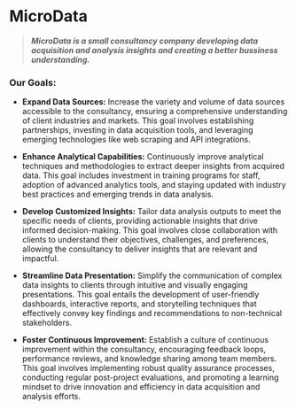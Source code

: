 # **MicroData**
> **_MicroData is a small consultancy company developing data acquisition and analysis insights and creating a better bussiness understanding._**

### **Our Goals:**

- **Expand Data Sources:** Increase the variety and volume of data sources accessible to the consultancy, ensuring a comprehensive understanding of client industries and markets. This goal involves establishing partnerships, investing in data acquisition tools, and leveraging emerging technologies like web scraping and API integrations.

- **Enhance Analytical Capabilities:** Continuously improve analytical techniques and methodologies to extract deeper insights from acquired data. This goal includes investment in training programs for staff, adoption of advanced analytics tools, and staying updated with industry best practices and emerging trends in data analysis.

- **Develop Customized Insights:** Tailor data analysis outputs to meet the specific needs of clients, providing actionable insights that drive informed decision-making. This goal involves close collaboration with clients to understand their objectives, challenges, and preferences, allowing the consultancy to deliver insights that are relevant and impactful.

- **Streamline Data Presentation:** Simplify the communication of complex data insights to clients through intuitive and visually engaging presentations. This goal entails the development of user-friendly dashboards, interactive reports, and storytelling techniques that effectively convey key findings and recommendations to non-technical stakeholders.

- **Foster Continuous Improvement:** Establish a culture of continuous improvement within the consultancy, encouraging feedback loops, performance reviews, and knowledge sharing among team members. This goal involves implementing robust quality assurance processes, conducting regular post-project evaluations, and promoting a learning mindset to drive innovation and efficiency in data acquisition and analysis efforts.

